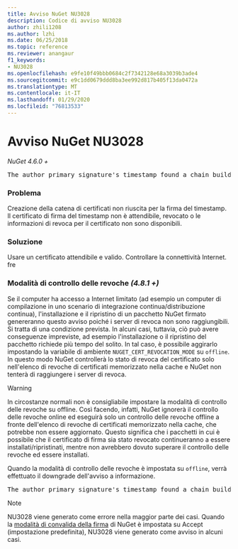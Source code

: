 ```yaml
---
title: Avviso NuGet NU3028
description: Codice di avviso NU3028
author: zhili1208
ms.author: lzhi
ms.date: 06/25/2018
ms.topic: reference
ms.reviewer: anangaur
f1_keywords:
- NU3028
ms.openlocfilehash: e9fe10f49bbb0684c2f7342128e68a3039b3ade4
ms.sourcegitcommit: e9c1dd0679ddd8ba3ee992d817b405f13da0472a
ms.translationtype: MT
ms.contentlocale: it-IT
ms.lasthandoff: 01/29/2020
ms.locfileid: "76813533"
---
```

# <a name="nuget-warning-nu3028"></a>Avviso NuGet NU3028

*NuGet 4.6.0 +*

<pre>The author primary signature's timestamp found a chain building issue: The revocation function was unable to check revocation because the revocation server could not be reached. For more information, visit https://aka.ms/certificateRevocationMode</pre>

### <a name="issue"></a>Problema
Creazione della catena di certificati non riuscita per la firma del timestamp. Il certificato di firma del timestamp non è attendibile, revocato o le informazioni di revoca per il certificato non sono disponibili.

### <a name="solution"></a>Soluzione
Usare un certificato attendibile e valido. Controllare la connettività Internet. fre

### <a name="revocation-check-mode-481"></a>Modalità di controllo delle revoche *(4.8.1 +)*
Se il computer ha accesso a Internet limitato (ad esempio un computer di compilazione in uno scenario di integrazione continua/distribuzione continua), l'installazione e il ripristino di un pacchetto NuGet firmato genereranno questo avviso poiché i server di revoca non sono raggiungibili. Si tratta di una condizione prevista.
In alcuni casi, tuttavia, ciò può avere conseguenze impreviste, ad esempio l'installazione o il ripristino del pacchetto richiede più tempo del solito. In tal caso, è possibile aggirarlo impostando la variabile di ambiente `NUGET_CERT_REVOCATION_MODE` su `offline`. In questo modo NuGet controllerà lo stato di revoca del certificato solo nell'elenco di revoche di certificati memorizzato nella cache e NuGet non tenterà di raggiungere i server di revoca.

> [!Warning]
> In circostanze normali non è consigliabile impostare la modalità di controllo delle revoche su offline. Così facendo, infatti, NuGet ignorerà il controllo delle revoche online ed eseguirà solo un controllo delle revoche offline a fronte dell'elenco di revoche di certificati memorizzato nella cache, che potrebbe non essere aggiornato. Questo significa che i pacchetti in cui è possibile che il certificato di firma sia stato revocato continueranno a essere installati/ripristinati, mentre non avrebbero dovuto superare il controllo delle revoche ed essere installati.

Quando la modalità di controllo delle revoche è impostata su `offline`, verrà effettuato il downgrade dell'avviso a informazione.

<pre>The author primary signature's timestamp found a chain building issue: The revocation function was unable to check revocation because the certificate is not available in the cached certificate revocation list and NUGET_CERT_REVOCATION_MODE environment variable has been set to offline. For more information, visit https://aka.ms/certificateRevocationMode.</pre>

> [!Note]
> NU3028 viene generato come errore nella maggior parte dei casi. Quando la [modalità di convalida della firma](../../consume-packages/installing-signed-packages.md#configure-package-signature-requirements) di NuGet è impostata su Accept (impostazione predefinita), NU3028 viene generato come avviso in alcuni casi.

